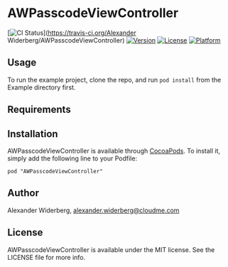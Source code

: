 # AWPasscodeViewController

[![CI Status](http://img.shields.io/travis/leetal/AWPasscodeViewController.svg?style=flat)](https://travis-ci.org/Alexander Widerberg/AWPasscodeViewController)
[![Version](https://img.shields.io/cocoapods/v/AWPasscodeViewController.svg?style=flat)](http://cocoadocs.org/docsets/AWPasscodeViewController)
[![License](https://img.shields.io/cocoapods/l/AWPasscodeViewController.svg?style=flat)](http://cocoadocs.org/docsets/AWPasscodeViewController)
[![Platform](https://img.shields.io/cocoapods/p/AWPasscodeViewController.svg?style=flat)](http://cocoadocs.org/docsets/AWPasscodeViewController)

## Usage

To run the example project, clone the repo, and run `pod install` from the Example directory first.

## Requirements

## Installation

AWPasscodeViewController is available through [CocoaPods](http://cocoapods.org). To install
it, simply add the following line to your Podfile:

    pod "AWPasscodeViewController"

## Author

Alexander Widerberg, alexander.widerberg@cloudme.com

## License

AWPasscodeViewController is available under the MIT license. See the LICENSE file for more info.
